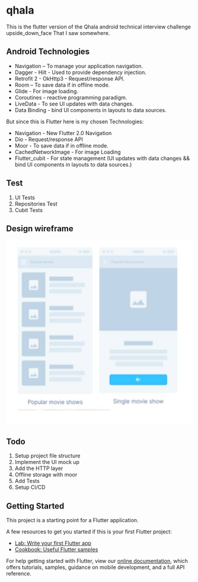 # qhala

This is the flutter version of the Qhala android technical interview challenge upside_down_face That I saw somewhere.

## Android Technologies
- Navigation – To manage your application navigation.
- Dagger - Hilt - Used to provide dependency injection.
- Retrofit 2 - OkHttp3 - Request/response API.
- Room – To save data if in offline mode.
- Glide - For image loading.
- Coroutines - reactive programming paradigm.
- LiveData - To see UI updates with data changes.
- Data Binding - bind UI components in layouts to data sources.

But since this is Flutter here is my chosen Technologies:
- Navigation - New Flutter 2.0 Navigation
- Dio - Request/response API
- Moor - To save data if in offline mode.
- CachedNetworkImage - For image Loading
- Flutter_cubit - For state management (UI updates with data changes && bind UI components in layouts to data sources.)

## Test
1. UI Tests
2. Repositories Test
3. Cubit Tests

## Design wireframe
<img src="readme/design.jpg" alt="Movie design" height="500" />

## Todo
1. Setup project file structure
2. Implement the UI mock up
3. Add the HTTP layer
4. Offline storage with moor
5. Add Tests
6. Setup CI/CD

## Getting Started

This project is a starting point for a Flutter application.

A few resources to get you started if this is your first Flutter project:

- [Lab: Write your first Flutter app](https://flutter.dev/docs/get-started/codelab)
- [Cookbook: Useful Flutter samples](https://flutter.dev/docs/cookbook)

For help getting started with Flutter, view our
[online documentation](https://flutter.dev/docs), which offers tutorials,
samples, guidance on mobile development, and a full API reference.
